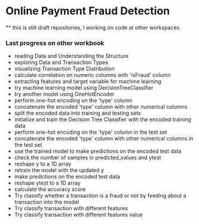 # Online Payment Fraud Detection

** this is still draft repositories, I working on code at other workspaces.

### Last progress on other workbook
- reading Data and Understanding the Structure
- exploring Data and Transaction Types
- visualizing Transaction Type Distribution
- calculate correlation on numeric columns with 'isFraud' column
- extracting features and target variable for machine learning
- try machine learning model using DecisionTreeClassifier
- try another model using OneHotEncoder
- perform one-hot encoding on the 'type' column
- concatenate the encoded 'type' column with other numerical columns
- split the encoded data into training and testing sets
- initialize and train the Decision Tree Classifier with the encoded training data
- perform one-hot encoding on the 'type' column in the test set
- concatenate the encoded 'type' column with other numerical columns in the test set
- use the trained model to make predictions on the encoded test data
- check the number of samples in predicted_values and ytest
- reshape y to a 1D array
- retrain the model with the updated y
- make predictions on the encoded test data
- reshape ytest to a 1D array
- calculate the accuracy score
- Try classify whether a transaction is a fraud or not by feeding about a transaction into the model
- Try classify transaction with different features
- Try classify transaction with different features value
